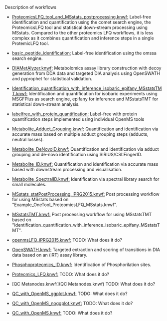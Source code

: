 Description of workflows

- [ProteomicsLFQ_tool_and_MSstats_postprocessing.knwf:](ProteomicsLFQ_tool_and_MSstats_postprocessing.knwf)
Label-free identification and quantification using the comet search engine, the ProteomicsLFQ tool and statistical down-stream processing using MSstats.
Compared to the other proteomics LFQ workflows, it is less complex as it combines quantification and inference steps in a single ProtemicLFQ tool.

- [basic_peptide_identification:](basic_peptide_identification.knwf)
Label-free identification using the omssa search engine.

- [DIAMetAlyzer.knwf:](DIAMetAlyzer.knwf)
Metabolomics assay library construction with decoy generation from DDA data and targeted DIA analysis using OpenSWATH and pyprophet for statistical validation.

- [Identification_quantification_with_inference_isobaric_epifany_MSstatsTMT.knwf:](Identification_quantification_with_inference_isobaric_epifany_MSstatsTMT.knwf)
Identification and quantification for isobaric experiments using MSGFPlus as search engine, epifany for inference and MSstatsTMT for statistical down-stream analysis.

- [labelfree_with_protein_quantification:](labelfree_with_protein_quantification.knwf)
Label-free with protein quantification steps implemented using individual OpenMS tools

- [Metabolite_Adduct_Grouping.knwf:](Metabolite_Adduct_Grouping.knwf)
Quantification and identification via accurate mass based on multiple adduct grouping steps (adducts, neutral losses).

- [Metabolite_DeNovoID.knwf:](Metabolite_DeNovoID.knwf)
Quantification and identification via adduct grouping and de-novo identification using SIRIUS/CSI:FingerID.

- [Metabolite_ID.knwf:](Metabolite_ID.knwf)
Quantification and identification via accurate mass based with downstream processing and visualisation.

- [Metabolite_SpectralID.knwf:](Metabolite_SpectralID.knwf)
Identification via spectral library search for small molecules. 

- [MSstats_statPostProcessing_iPRG2015.knwf:](MSstats_statPostProcessing_iPRG2015.knwf)
Post processing workflow for using MSstats based on "Example_OneTool_ProteomicsLFQ_MSstats.knwf".

- [MSstatsTMT.knwf:](MSstatsTMT.knwf)
Post processing workflow for using MSstatsTMT based on "Identification_quantification_with_inference_isobaric_epifany_MSstatsTMT".

- [openmsLFQ_iPRG2015.knwf:](openmsLFQ_iPRG2015.knwf)
TODO: What does it do?

- [OpenSWATH.knwf:](OpenSWATH.knwf)
Targeted extraction and scoring of transitions in DIA data based on an (iRT) assay library.

- [Phosphoproteomics_ID.knwf:](Phosphoproteomics_ID.knwf)
Identification of Phosphorilation sites.

- [Proteomics_LFQ.knwf:](Proteomics_LFQ.knwf)
TODO: What does it do?

- [QC Metanodes.knwf:](QC Metanodes.knwf)
TODO: What does it do?

- [QC_with_OpenMS_ggplot.knwf:](QC_with_OpenMS_ggplot.knwf)
TODO: What does it do?

- [QC_with_OpenMS_noggplot.knwf:](QC_with_OpenMS_noggplot.knwf)
TODO: What does it do?

- [QC_with_OpenMS.knwf:](QC_with_OpenMS.knwf)
TODO: What does it do?